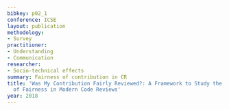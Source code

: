 ```yaml
---
bibkey: p02_1
conference: ICSE
layout: publication
methodology:
- Survey
practitioner:
- Understanding
- Communication
researcher:
- Socio-technical effects
summary: Fairness of contribution in CR
title: 'Was My Contribution Fairly Reviewed?: A Framework to Study the Perception
  of Fairness in Modern Code Reviews'
year: 2018
---
```

